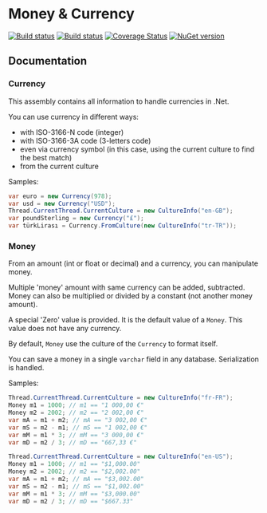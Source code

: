 # Money & Currency

[![Build status](https://lsquared.visualstudio.com/Money/_apis/build/status/Build%20and%20publish)](https://lsquared.visualstudio.com/Money/_build/latest?definitionId=2)
[![Build status](https://ci.appveyor.com/api/projects/status/6sew9s495hjd8h0d?svg=true)](https://ci.appveyor.com/project/LionelLalande/money)
[![Coverage Status](https://coveralls.io/repos/github/LsquaredTechnologies/Money/badge.svg?branch=master)](https://coveralls.io/github/LsquaredTechnologies/Money?branch=master)
[![NuGet version](https://badge.fury.io/nu/Lsquared.Extensions.money.svg)](https://badge.fury.io/nu/Lsquared.Extensions.money)

## Documentation

### Currency

This assembly contains all information to handle currencies in .Net.

You can use currency in different ways:

- with ISO-3166-N code (integer)
- with ISO-3166-3A code (3-letters code)
- even via currency symbol (in this case, using the current culture to find the best match)
- from the current culture

Samples:

```csharp
var euro = new Currency(978);
var usd = new Currency("USD");
Thread.CurrentThread.CurrentCulture = new CultureInfo("en-GB");
var poundSterling = new Currency("£");
var türkLirası = Currency.FromCulture(new CultureInfo("tr-TR"));
```

### Money

From an amount (int or float or decimal) and a currency, you can manipulate money.

Multiple 'money' amount with same currency can be added, subtracted.
Money can also be multiplied or divided by a constant (not another money amount).

A special 'Zero' value is provided. It is the default value of a `Money`.
This value does not have any currency.

By default, `Money` use the culture of the `Currency` to format itself.

You can save a money in a single `varchar` field in any database. Serialization is handled.

Samples:

```csharp
Thread.CurrentThread.CurrentCulture = new CultureInfo("fr-FR");
Money m1 = 1000; // m1 == "1 000,00 €"
Money m2 = 2002; // m2 == "2 002,00 €"
var mA = m1 + m2; // mA == "3 002,00 €"
var mS = m2 - m1; // mS == "1 002,00 €"
var mM = m1 * 3; // mM == "3 000,00 €"
var mD = m2 / 3; // mD == "667,33 €"
```

```csharp
Thread.CurrentThread.CurrentCulture = new CultureInfo("en-US");
Money m1 = 1000; // m1 == "$1,000.00"
Money m2 = 2002; // m2 == "$2,002.00"
var mA = m1 + m2; // mA == "$3,002.00"
var mS = m2 - m1; // mS == "$1,002.00"
var mM = m1 * 3; // mM == "$3,000.00"
var mD = m2 / 3; // mD == "$667.33"
```
